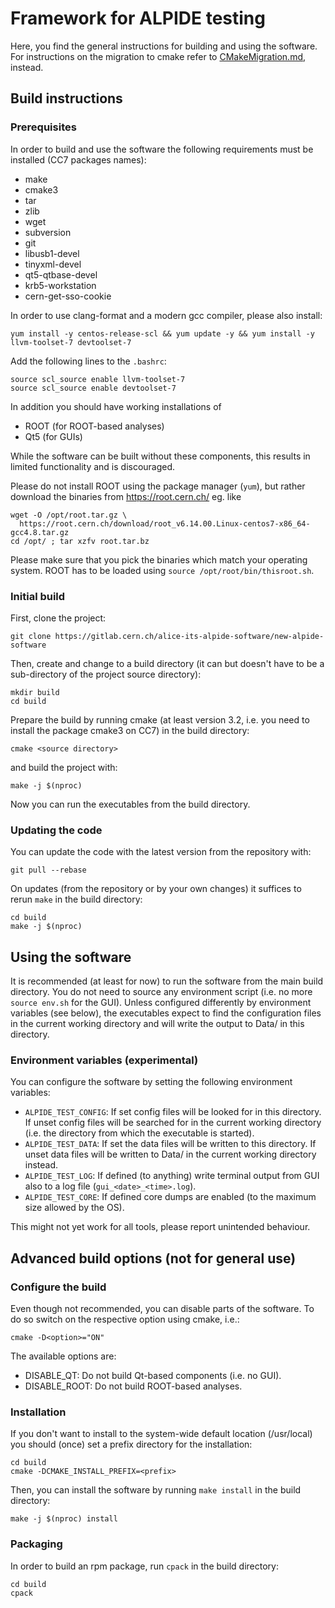 # Framework for ALPIDE testing

Here, you find the general instructions for building and using the
software. For instructions on the migration to cmake refer to
[CMakeMigration.md](CMakeMigration.md), instead.

## Build instructions

### Prerequisites
In order to build and use the software the following requirements must be installed
(CC7 packages names):
- make
- cmake3
- tar
- zlib
- wget
- subversion
- git
- libusb1-devel
- tinyxml-devel
- qt5-qtbase-devel
- krb5-workstation
- cern-get-sso-cookie

In order to use clang-format and a modern gcc compiler, please also install:
```
yum install -y centos-release-scl && yum update -y && yum install -y llvm-toolset-7 devtoolset-7
```
Add the following lines to the ``.bashrc``:
```
source scl_source enable llvm-toolset-7
source scl_source enable devtoolset-7
```

In addition you should have working installations of
- ROOT (for ROOT-based analyses)
- Qt5 (for GUIs)

While the software can be built without these components, this results in
limited functionality and is discouraged.

Please do not install ROOT using the package manager (``yum``), but rather
download the binaries from https://root.cern.ch/ eg. like
```
wget -O /opt/root.tar.gz \
  https://root.cern.ch/download/root_v6.14.00.Linux-centos7-x86_64-gcc4.8.tar.gz
cd /opt/ ; tar xzfv root.tar.bz
```
Please make sure that you pick the binaries which match your operating system.
ROOT has to be loaded using ``source /opt/root/bin/thisroot.sh``.

### Initial build

First, clone the project:
```
git clone https://gitlab.cern.ch/alice-its-alpide-software/new-alpide-software
```
Then, create and change to a build directory (it can but doesn't have
to be a sub-directory of the project source directory):
```
mkdir build
cd build
```
Prepare the build by running cmake (at least version 3.2, i.e. you
need to install the package cmake3 on CC7) in the build directory:
```
cmake <source directory>
```
and build the project with:
```
make -j $(nproc)
```
Now you can run the executables from the build directory.

### Updating the code
You can update the code with the latest version from the repository with:
```
git pull --rebase
```

On updates (from the repository or by your own changes) it suffices to
rerun `make` in the build directory:
```
cd build
make -j $(nproc)
```

## Using the software
It is recommended (at least for now) to run the software from the main build
directory. You do not need to source any environment script (i.e. no more
`source env.sh` for the GUI). Unless configured differently by environment
variables (see below), the executables expect to find the configuration
files in the current working directory and will write the output to Data/
in this directory.

### Environment variables (experimental)
You can configure the software by setting the following environment variables:
- `ALPIDE_TEST_CONFIG`: If set config files will be looked for in this directory. If
unset config files will be searched for in the current working directory (i.e.
the directory from which the executable is started).
- `ALPIDE_TEST_DATA`: If set the data files will be written to this directory. If
unset data files will be written to Data/ in the current working directory
instead.
- `ALPIDE_TEST_LOG`: If defined (to anything) write terminal output from GUI
also to a log file (`gui_<date>_<time>.log`).
- `ALPIDE_TEST_CORE`: If defined core dumps are enabled (to the maximum size
allowed by the OS).

This might not yet work for all tools, please report unintended behaviour.

## Advanced build options (not for general use)

### Configure the build
Even though not recommended, you can disable parts of the software. To do so
switch on the respective option using cmake, i.e.:
```
cmake -D<option>="ON"
```
The available options are:
- DISABLE\_QT: Do not build Qt-based components (i.e. no GUI).
- DISABLE\_ROOT: Do not build ROOT-based analyses.

### Installation

If you don't want to install to the system-wide default location
(/usr/local) you should (once) set a prefix directory for the
installation:
```
cd build
cmake -DCMAKE_INSTALL_PREFIX=<prefix>
```
Then, you can install the software by running `make install` in the
build directory:
```
make -j $(nproc) install
```

### Packaging

In order to build an rpm package, run `cpack` in the build directory:
```
cd build
cpack
```
